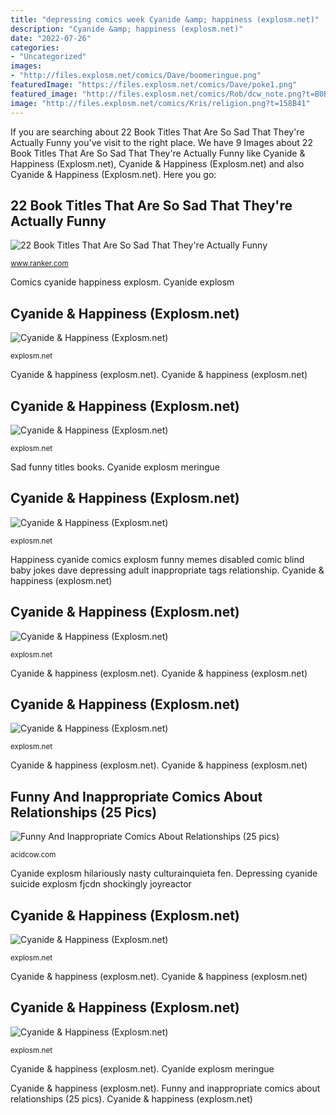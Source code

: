 ```yaml
---
title: "depressing comics week Cyanide &amp; happiness (explosm.net)"
description: "Cyanide &amp; happiness (explosm.net)"
date: "2022-07-26"
categories:
- "Uncategorized"
images:
- "http://files.explosm.net/comics/Dave/boomeringue.png"
featuredImage: "https://files.explosm.net/comics/Dave/poke1.png"
featured_image: "http://files.explosm.net/comics/Rob/dcw_note.png?t=B0B5D5"
image: "http://files.explosm.net/comics/Kris/religion.png?t=158B41"
---
```


If you are searching about 22 Book Titles That Are So Sad That They&#039;re Actually Funny you've visit to the right place. We have 9 Images about 22 Book Titles That Are So Sad That They&#039;re Actually Funny like Cyanide &amp; Happiness (Explosm.net), Cyanide &amp; Happiness (Explosm.net) and also Cyanide &amp; Happiness (Explosm.net). Here you go:

## 22 Book Titles That Are So Sad That They&#039;re Actually Funny

![22 Book Titles That Are So Sad That They&#039;re Actually Funny](https://imgix.ranker.com/list_og_img/123/2450332/original/funny-sad-books-u4?fm=pjpg&amp;q=80 "Cyanide &amp; happiness (explosm.net)")

<small>www.ranker.com</small>

Comics cyanide happiness explosm. Cyanide explosm

## Cyanide &amp; Happiness (Explosm.net)

![Cyanide &amp; Happiness (Explosm.net)](https://files.explosm.net/comics/Dave/poke1.png "Depressing cyanide suicide explosm fjcdn shockingly joyreactor")

<small>explosm.net</small>

Cyanide &amp; happiness (explosm.net). Cyanide &amp; happiness (explosm.net)

## Cyanide &amp; Happiness (Explosm.net)

![Cyanide &amp; Happiness (Explosm.net)](http://files.explosm.net/comics/Kris/religion.png?t=158B41 "Cyanide explosm")

<small>explosm.net</small>

Sad funny titles books. Cyanide explosm meringue

## Cyanide &amp; Happiness (Explosm.net)

![Cyanide &amp; Happiness (Explosm.net)](http://files.explosm.net/comics/Dave/boomeringue.png "Cyanide happiness comics explosm clean funny darkest read snippits africa cartoons parents nobody talks even ever funsubstance children divertidas comic")

<small>explosm.net</small>

Happiness cyanide comics explosm funny memes disabled comic blind baby jokes dave depressing adult inappropriate tags relationship. Cyanide &amp; happiness (explosm.net)

## Cyanide &amp; Happiness (Explosm.net)

![Cyanide &amp; Happiness (Explosm.net)](http://files.explosm.net/comics/Kris/exhale.png?t=086B1B "Funny and inappropriate comics about relationships (25 pics)")

<small>explosm.net</small>

Cyanide &amp; happiness (explosm.net). Cyanide &amp; happiness (explosm.net)

## Cyanide &amp; Happiness (Explosm.net)

![Cyanide &amp; Happiness (Explosm.net)](https://files.explosm.net/comics/Dave/depressing2017new.png?t=2DD50F "Funny and inappropriate comics about relationships (25 pics)")

<small>explosm.net</small>

Cyanide &amp; happiness (explosm.net). Cyanide &amp; happiness (explosm.net)

## Funny And Inappropriate Comics About Relationships (25 Pics)

![Funny And Inappropriate Comics About Relationships (25 pics)](https://cdn.acidcow.com/pics/20161123/cyanide_and_happiness_21.jpg "Cyanide &amp; happiness (explosm.net)")

<small>acidcow.com</small>

Cyanide explosm hilariously nasty culturainquieta fen. Depressing cyanide suicide explosm fjcdn shockingly joyreactor

## Cyanide &amp; Happiness (Explosm.net)

![Cyanide &amp; Happiness (Explosm.net)](http://files.explosm.net/comics/Rob/dcw_note.png?t=B0B5D5 "Funny and inappropriate comics about relationships (25 pics)")

<small>explosm.net</small>

Cyanide &amp; happiness (explosm.net). Cyanide &amp; happiness (explosm.net)

## Cyanide &amp; Happiness (Explosm.net)

![Cyanide &amp; Happiness (Explosm.net)](http://files.explosm.net/comics/Dave/shameonyou.png "Cyanide happiness comics explosm clean funny darkest read snippits africa cartoons parents nobody talks even ever funsubstance children divertidas comic")

<small>explosm.net</small>

Cyanide &amp; happiness (explosm.net). Cyanide explosm meringue

Cyanide &amp; happiness (explosm.net). Funny and inappropriate comics about relationships (25 pics). Cyanide &amp; happiness (explosm.net)
